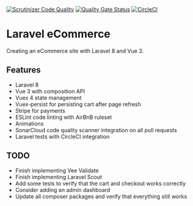 [![Scrutinizer Code Quality](https://scrutinizer-ci.com/g/w3bdesign/laravel-vue/badges/quality-score.png?b=main)](https://scrutinizer-ci.com/g/w3bdesign/laravel-vue/?branch=main)
[![Quality Gate Status](https://sonarcloud.io/api/project_badges/measure?project=w3bdesign_laravel-vue&metric=alert_status)](https://sonarcloud.io/dashboard?id=w3bdesign_laravel-vue)
[![CircleCI](https://circleci.com/gh/w3bdesign/laravel-vue.svg?style=svg)](https://circleci.com/gh/w3bdesign/laravel-vue)

# Laravel eCommerce

 Creating an eCommerce site with Laravel 8 and Vue 3.

 ## Features

 - Laravel 8
 - Vue 3 with composition API
 - Vuex 4 state management
 - Vuex-persist for persisting cart after page refresh
 - Stripe for payments
 - ESLint code linting with AirBnB ruleset
 - Animations
 - SonarCloud code quality scanner integration on all pull requests
 - Laravel tests with CircleCI integration

 ## TODO

 - Finish implementing Vee Validate
 - Finish implementing Laravel Scout
 - Add some tests to verify that the cart and checkout works correctly
 - Consider adding an admin dashboard
 - Update all composer packages and verify that everything still works

